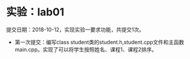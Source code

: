 # 实验：lab01

提交日期：2018-10-12，实现实验一要求功能，共提交1次。

+ 第一次提交：编写class student类的student.h,student.cpp文件和主函数main.cpp。实现了可以将学生按照姓名、课程1、课程2排序。
